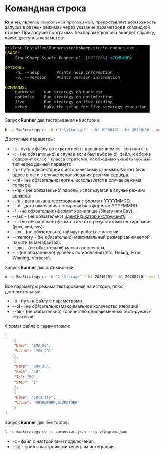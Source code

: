 # Командная строка

**Runner**, являясь консольной программой, предоставляет возможность запуска в разных режимах через указание параметров в командной строке. При запуске программы без параметров она выведет справку, какие доступны параметры:

![Runner_command_line_1](../../images/runner_command_line_1.png)

Запуск **Runner** для тестирования на истории:

```cmd
b -s SmaStrategy.cs -h \"C:\\Storage\" --hf 20200401 --ht 20200430 --sec SBER@TQBR -r json
```

Доступные параметры:

- -s - путь к файлу со стратегией (с расширением cs, json или dll).
- -t - (не обязательно) в случае если был выбран dll файл, и сборка содержит более 1 класса стратегии, необходимо указать нужный тип через данный параметр.
- -h - путь к директории с историческими данными. Может быть адрес в сети в случае использования режима [сервера](../hydra_server.md).
- --hl - (не обязательно) логин, используется в случае режима [сервера](../hydra_server.md).
- --hp - (не обязательно) пароль, используется в случае режима [сервера](../hydra_server.md).
- --hf - дата начала тестирования в формате YYYYMMDD.
- --ht - дата окончания тестирования в формате YYYYMMDD.
- -f - (не обязательно) формат хранилища (Binary или Csv).
- --sec - (не обязательно) [идентификатор инструмента](../api/instruments/instrument_identifier.md).
- -r - (не обязательно) формат отчета с результатами тестирования (json, xml, csv).
- --tm - (не обязательно) таймаут работы стратегии.
- --memory - (не обязательно) максимальный размер занимаемой памяти (в мегабайтах).
- --cpu - (не обязательно) маска процессора.
- -l - (не обязательно) уровень логирования (Info, Debug, Error, Warning, Verbose).

Запуск **Runner** для оптимизации:

```cmd
o -s SmaStrategy.cs -h "C:\Storage" --hf 20200401 --ht 20200430 --sec SBER@TQBR -r json -p sma_optimization.json
```
Все параметры режима тестирования на истории, плюс дополнительные:

- -p - путь к файлу с параметрами.
- --ol - (не обязательно) максимальное количество итераций.
- --ob - (не обязательно) количество одновременных тестируемых стратегий.

Формат файла с параметрами:

```json
[
	{
	"Name": "SMA_80",
	"Value": "200,201"
	},
	{
	"Name": "SMA_30",
	"From": "40",
	"To": "50",
	"Step": "1"
	},
	{
	"Name": "Security",
	"Value": "SBER@TQBR,GAZP@TQBR"
	}
]
```

Запуск **Runner** для live торгов:

```cmd
l -s SmaStrategy.cs -c connector.json --tg telegram.json
```

- -c - файл с настройками подключения.
- --tg - файл с настройками телеграм интеграции.